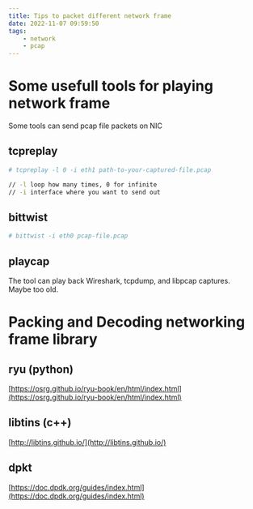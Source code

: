 ```yaml
---
title: Tips to packet different network frame
date: 2022-11-07 09:59:50
tags:
    - network
    - pcap
---
```


# Some usefull tools for playing network frame 

Some tools can send pcap file packets on NIC


## tcpreplay
```bash
# tcpreplay -l 0 -i eth1 path-to-your-captured-file.pcap

// -l loop how many times, 0 for infinite
// -i interface where you want to send out
```

## bittwist
```bash
# bittwist -i eth0 pcap-file.pcap 
```

## playcap
The tool can play back Wireshark, tcpdump, and libpcap captures.   
Maybe too old.

# Packing and Decoding networking frame library

## ryu (python)

[https://osrg.github.io/ryu-book/en/html/index.html](https://osrg.github.io/ryu-book/en/html/index.html)  

## libtins (c++)
[http://libtins.github.io/](http://libtins.github.io/)


## dpkt
[https://doc.dpdk.org/guides/index.html](https://doc.dpdk.org/guides/index.html)
